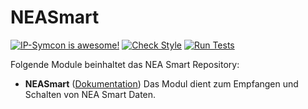 # NEASmart

[![IP-Symcon is awesome!](https://img.shields.io/badge/IP--Symcon-4.0-blue.svg)](https://www.symcon.de)
[![Check Style](https://github.com/symcon/SymconREHAU/workflows/Check%20Style/badge.svg)](https://github.com/symcon/SymconREHAU/actions)
[![Run Tests](https://github.com/symcon/SymconREHAU/workflows/Run%20Tests/badge.svg)](https://github.com/symcon/SymconREHAU/actions)

Folgende Module beinhaltet das NEA Smart Repository:

- __NEASmart__ ([Dokumentation](https://www.symcon.de/de/service/dokumentation/modulreferenz/nea-smart/)) 
Das Modul dient zum Empfangen und Schalten von NEA Smart Daten.
